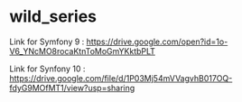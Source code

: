 # wild_series


Link for Symfony 9 : 
https://drive.google.com/open?id=1o-V6_YNcMO8rocaKtnToMoGmYKktbPLT

Link for Synfony 10 : 
https://drive.google.com/file/d/1P03Mj54mVVagvhB017OQ-fdyG9MOfMT1/view?usp=sharing
